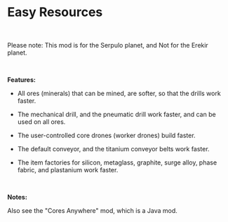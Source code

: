# Easy Resources

<br>

Please note: This mod is for the Serpulo planet, and Not for the Erekir planet.

<br>

**Features:**

* All ores (minerals) that can be mined, are softer, so that the drills work faster.

* The mechanical drill, and the pneumatic drill work faster, and can be used on all ores.

* The user-controlled core drones (worker drones) build faster.

* The default conveyor, and the titanium conveyor belts work faster.

* The item factories for silicon, metaglass, graphite, surge alloy, phase fabric, and plastanium work faster.

<br>

**Notes:**

Also see the "Cores Anywhere" mod, which is a Java mod.
